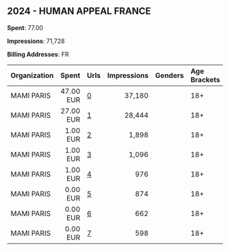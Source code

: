 ## 2024 - HUMAN APPEAL FRANCE 
**Spent**: 77.00

**Impressions**: 71,728

**Billing Addresses**: FR

|Organization|Spent|Urls|Impressions|Genders|Age Brackets|Country Codes|
|:---|---:|:---|---:|:---|:---|:---|
|MAMI PARIS|47.00 EUR|[0](https://www.snap.com/political-ads/asset/ec3ea1e97380db2cd3393aec113b5ef19c32035094d681f42efdbae0f55c7007?mediaType=mp4)|37,180||18+|france|
|MAMI PARIS|27.00 EUR|[1](https://www.snap.com/political-ads/asset/ec3ea1e97380db2cd3393aec113b5ef19c32035094d681f42efdbae0f55c7007?mediaType=mp4)|28,444||18+|france|
|MAMI PARIS|1.00 EUR|[2](https://www.snap.com/political-ads/asset/8f76f073cc9f36162ffd41aa3174acf5dc6ebf82bb1c0fe1f67987dda2964f35?mediaType=mp4)|1,898||18+|france|
|MAMI PARIS|1.00 EUR|[3](https://www.snap.com/political-ads/asset/ed659c74dae670b643d0c27b57a938b2f1e1a716e652be1bae0411b2edfaaf2e?mediaType=mp4)|1,096||18+|france|
|MAMI PARIS|1.00 EUR|[4](https://www.snap.com/political-ads/asset/ed659c74dae670b643d0c27b57a938b2f1e1a716e652be1bae0411b2edfaaf2e?mediaType=mp4)|976||18+|france|
|MAMI PARIS|0.00 EUR|[5](https://www.snap.com/political-ads/asset/8f76f073cc9f36162ffd41aa3174acf5dc6ebf82bb1c0fe1f67987dda2964f35?mediaType=mp4)|874||18+|france|
|MAMI PARIS|0.00 EUR|[6](https://www.snap.com/political-ads/asset/ed659c74dae670b643d0c27b57a938b2f1e1a716e652be1bae0411b2edfaaf2e?mediaType=mp4)|662||18+|france|
|MAMI PARIS|0.00 EUR|[7](https://www.snap.com/political-ads/asset/ed659c74dae670b643d0c27b57a938b2f1e1a716e652be1bae0411b2edfaaf2e?mediaType=mp4)|598||18+|france|
